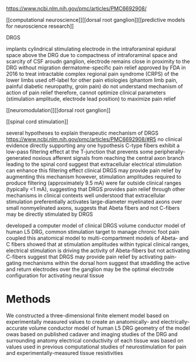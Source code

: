 https://www.ncbi.nlm.nih.gov/pmc/articles/PMC6692908/

[[computational neuroscience]][[dorsal root ganglion]][[predictive models for neuroscience research]]

DRGS

implants cylindrical stimulating electrode in the intraforaminal epidural space above the DRG
due to compactness of intraforaminal space and scarcity of CSF aroudn ganglion, electrode remains close in proximity to the DRG without migration
dermatome-specific pain relief
approved by FDA in 2016 to treat intractable complex regional pain syndrome (CRPS) of the lower limbs
used off-label for other pain etiologies (phantom limb pain, painful diabetic neuropathy, groin pain)
do not understand mechanism of action of pain relief
therefore, cannot optimize clinical parameters (stimulation amplitude, electrode lead position) to maximize pain relief

[[neuromodulation]][[dorsal root ganglion]]

[[spinal cord stimulation]]

several hypotheses to explain therapeutic mechanism of DRGS
https://www.ncbi.nlm.nih.gov/pmc/articles/PMC6692908/#R5
no clinical evidence directly supporting any one hypothesis
C-type fibers exhibit a low-pass filtering effect at the T-junction that prevents some peripherally-generated noxious afferent signals from reaching the central axon branch leading to the spinal cord
suggest that extracellular electrical stimulation can enhance this filtering effect
clinical DRGS may provide pain relief by augmenting this mechanism
however, stimulation amplitudes required to produce filtering (approximately 9.5 mA) were far outside clinical ranges (typically <1 mA), suggesting that DRGS provides pain relief through other mechanisms in clinical contexts
well understood that extracellular stimulation preferentially activates large-diameter myelinated axons over small nonmyelinated axons, suggests that Abeta fibers and not C-fibers may be directly stimulated by DRGS


developed a computer model of clinical DRGS
volume conductor model of human L5 DRG, common stimulation target to manage chronic foot pain
coupled this anatomical model to multi-compartment models of Abeta- and C fibers
showed that at stimulation amplitudes within typical clinical ranges, electrical stimulation is driving the activity of Abeta-fibers but not activating C-fibers
suggest that DRGS may provide pain relief by activating pain-gating mechanisms within the dorsal horn
suggest that straddling the active and return electrodes over the ganglion may be the optimal electrode configuration for activating neural tissue


# Methods

We constructed a three-dimensional finite element model based on experimentally measured values to create an anatomically- and electrically-accurate volume conductor model of human L5 DRG
geometry of the model owas based on published cadaver and imaging studies of the DRG and surrounding anatomy
electrical conductivity of each tissue was based on values used in previous computational studies of neurostimulation for pain and experimentally-measured tissue resistivities